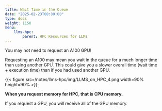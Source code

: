 ```yaml
---
title: Wait Time in the Queue
date: "2025-02-23T00:00:00"
type: docs 
weight: 1150
menu: 
    llms-hpc:
        parent: HPC Resources for LLMs
---
```



You may not need to request an A100 GPU!

Requesting an A100 may mean you wait in the queue for a much longer time than using another GPU. This could give you a slower overall time (wait time + execution time) than if you had used another GPU.

{{< figure src=/notes/llms-hpc/img/LLMS_on_HPC_4.png width=90% height=90% >}}

**When you request memory for HPC, that is CPU memory.**

If you request a GPU, you will receive all of the GPU memory.

